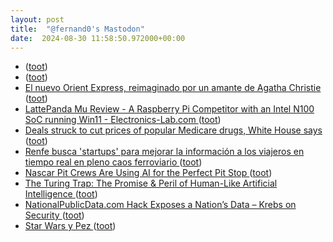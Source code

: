 ```yaml
---
layout: post
title:  "@fernand0's Mastodon"
date:  2024-08-30 11:58:50.972000+00:00
---
```

*  [ ](https://mastodon.social/@sergiojimenez) ([toot](https://mastodon.social/@fernand0/113050853767228742))
*  [ ](https://mastodon.social/@sergiojimenez) ([toot](https://mastodon.social/@fernand0/113050814714029458))
*  [El nuevo Orient Express, reimaginado por un amante de Agatha Christie ](https://es.euronews.com/viajes/2024/08/15/vea-el-interior-del-nuevo-orient-express-reimaginado-por-un-arquitecto-amante-de-agatha-c) ([toot](https://mastodon.social/@fernand0/113050635451413893))
*  [LattePanda Mu Review - A Raspberry Pi Competitor with an Intel N100 SoC running Win11 - Electronics-Lab.com ](https://www.electronics-lab.com/lattepanda-mu-review-a-raspberry-pi-competitor-with-an-intel-n100-soc-running-win11) ([toot](https://mastodon.social/@fernand0/113050230037411553))
*  [Deals struck to cut prices of popular Medicare drugs, White House says ](https://apnews.com/article/biden-drug-prices-medicare-prescriptions-34886d6f362c242be268c05d5efd5411?taid=66bdc7d6cc098600015be4f) ([toot](https://mastodon.social/@fernand0/113049990594377923))
*  [Renfe busca 'startups' para mejorar la información a los viajeros en tiempo real en pleno caos ferroviario ](https://www.elperiodicodearagon.com/economia/2024/08/15/renfe-startups-informacion-tren-107016400.htm) ([toot](https://mastodon.social/@fernand0/113049872323289894))
*  [Nascar Pit Crews Are Using AI for the Perfect Pit Stop ](https://www.wired.com/story/lenovo-has-built-richard-childress-racing-its-own-nascar-pit-stop-ai) ([toot](https://mastodon.social/@fernand0/113049451332269042))
*  [The Turing Trap: The Promise & Peril of Human-Like Artificial Intelligence ](https://digitaleconomy.stanford.edu/news/the-turing-trap-the-promise-peril-of-human-like-artificial-intelligence) ([toot](https://mastodon.social/@fernand0/113049090325303613))
*  [NationalPublicData.com Hack Exposes a Nation’s Data – Krebs on Security ](https://krebsonsecurity.com/2024/08/nationalpublicdata-com-hack-exposes-a-nations-data) ([toot](https://mastodon.social/@fernand0/113048346514385618))
*  [Star Wars y Pez ](https://avecesunafoto.wordpress.com/2024/08/29/star-wars-y-pez) ([toot](https://mastodon.social/@fernand0/113048281817116123))
